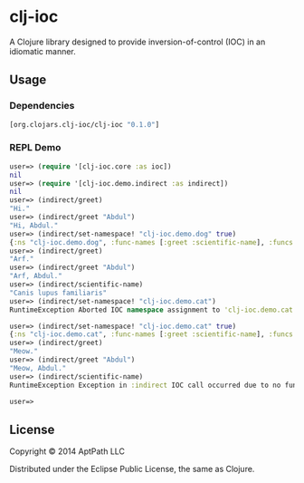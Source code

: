 # clj-ioc

A Clojure library designed to provide inversion-of-control (IOC) in an idiomatic manner.

## Usage

### Dependencies

```clojure
[org.clojars.clj-ioc/clj-ioc "0.1.0"]
```

### REPL Demo

```clojure
user=> (require '[clj-ioc.core :as ioc])
nil
user=> (require '[clj-ioc.demo.indirect :as indirect])
nil
user=> (indirect/greet)
"Hi."
user=> (indirect/greet "Abdul")
"Hi, Abdul."
user=> (indirect/set-namespace! "clj-ioc.demo.dog" true)
{:ns "clj-ioc.demo.dog", :func-names [:greet :scientific-name], :funcs {:scientific-name #'clj-ioc.demo.dog/scientific-name, :greet #'clj-ioc.demo.dog/greet}}
user=> (indirect/greet)
"Arf."
user=> (indirect/greet "Abdul")
"Arf, Abdul."
user=> (indirect/scientific-name)
"Canis lupus familiaris"
user=> (indirect/set-namespace! "clj-ioc.demo.cat")
RuntimeException Aborted IOC namespace assignment to 'clj-ioc.demo.cat' with required functions [greet, scientific-name] due to missing function definitions [scientific-name].  clj-ioc.core/ioc-ns-map (core.clj:53)

user=> (indirect/set-namespace! "clj-ioc.demo.cat" true)
{:ns "clj-ioc.demo.cat", :func-names [:greet :scientific-name], :funcs {:scientific-name nil, :greet #'clj-ioc.demo.cat/greet}, :missing-funcs #{:scientific-name}}
user=> (indirect/greet)
"Meow."
user=> (indirect/greet "Abdul")
"Meow, Abdul."
user=> (indirect/scientific-name)
RuntimeException Exception in :indirect IOC call occurred due to no function 'scientific-name' definition in namespace 'clj-ioc.demo.cat' (clj-ioc.demo.cat/scientific-name) with no arguments.  clj-ioc.core/call (core.clj:91)

user=>

```

## License

Copyright © 2014 AptPath LLC

Distributed under the Eclipse Public License, the same as Clojure.
